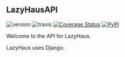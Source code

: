## LazyHausAPI

![version](https://img.shields.io/badge/version-pre--alpha-ff69b4.svg)
![travis](https://travis-ci.org/LazyHaus/API.svg?branch=development) 
[![Coverage Status](https://coveralls.io/repos/github/LazyHaus/API/badge.svg?branch=development)](https://coveralls.io/github/LazyHaus/API?branch=development)
[![PyPI](https://img.shields.io/pypi/pyversions/Django.svg)]()

Welcome to the API for LazyHaus.

LazyHaus uses Django.
